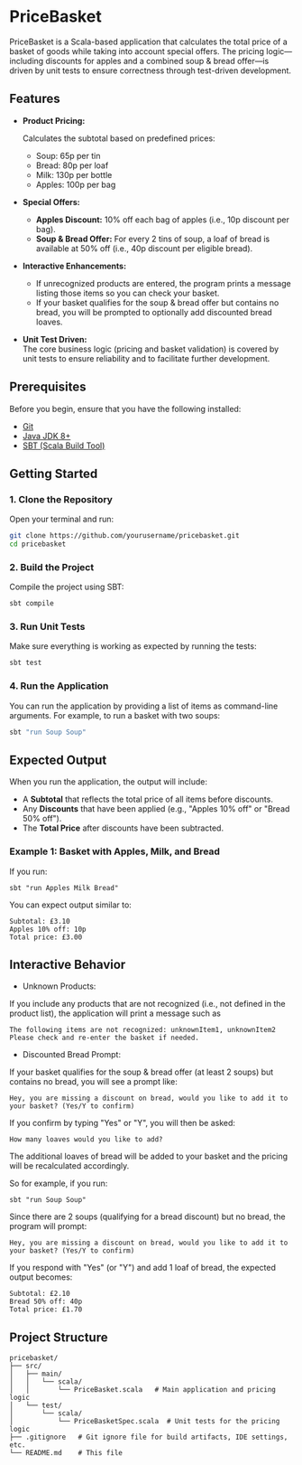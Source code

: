 # PriceBasket

PriceBasket is a Scala-based application that calculates the total price of a basket of goods while taking into account special offers. The pricing logic—including discounts for apples and a combined soup & bread offer—is driven by unit tests to ensure correctness through test-driven development.

## Features

- **Product Pricing:**

  Calculates the subtotal based on predefined prices:
  - Soup: 65p per tin
  - Bread: 80p per loaf
  - Milk: 130p per bottle
  - Apples: 100p per bag
 

- **Special Offers:**  
  - **Apples Discount:** 10% off each bag of apples (i.e., 10p discount per bag).
  - **Soup & Bread Offer:** For every 2 tins of soup, a loaf of bread is available at 50% off (i.e., 40p discount per eligible bread).

- **Interactive Enhancements:**  
  - If unrecognized products are entered, the program prints a message listing those items so you can check your basket.
  - If your basket qualifies for the soup & bread offer but contains no bread, you will be prompted to optionally add discounted bread loaves.

- **Unit Test Driven:**  
  The core business logic (pricing and basket validation) is covered by unit tests to ensure reliability and to facilitate further development.

## Prerequisites

Before you begin, ensure that you have the following installed:

- [Git](https://git-scm.com/)
- [Java JDK 8+](https://www.oracle.com/java/technologies/javase-downloads.html)
- [SBT (Scala Build Tool)](https://www.scala-sbt.org/download.html)

## Getting Started

### 1. Clone the Repository

Open your terminal and run:

```bash
git clone https://github.com/yourusername/pricebasket.git
cd pricebasket
```

### 2. Build the Project

Compile the project using SBT:

```bash
sbt compile
```

### 3. Run Unit Tests

Make sure everything is working as expected by running the tests:

```bash
sbt test
```

### 4. Run the Application

You can run the application by providing a list of items as command-line arguments. For example, to run a basket with two soups:

```bash
sbt "run Soup Soup"
```

## Expected Output

When you run the application, the output will include:
- A **Subtotal** that reflects the total price of all items before discounts.
- Any **Discounts** that have been applied (e.g., "Apples 10% off" or "Bread 50% off").
- The **Total Price** after discounts have been subtracted.

### Example 1: Basket with Apples, Milk, and Bread

If you run:
```
sbt "run Apples Milk Bread"
```

You can expect output similar to:

```
Subtotal: £3.10
Apples 10% off: 10p
Total price: £3.00
```

## Interactive Behavior

- Unknown Products:

If you include any products that are not recognized (i.e., not defined in the product list), the application will print a message such as

```
The following items are not recognized: unknownItem1, unknownItem2
Please check and re-enter the basket if needed.
```

- Discounted Bread Prompt:

If your basket qualifies for the soup & bread offer (at least 2 soups) but contains no bread, you will see a prompt like:

```
Hey, you are missing a discount on bread, would you like to add it to your basket? (Yes/Y to confirm)
```

If you confirm by typing "Yes" or "Y", you will then be asked:

```
How many loaves would you like to add?
```

The additional loaves of bread will be added to your basket and the pricing will be recalculated accordingly.

So for example, if you run:

```
sbt "run Soup Soup"
```

Since there are 2 soups (qualifying for a bread discount) but no bread, the program will prompt:

```
Hey, you are missing a discount on bread, would you like to add it to your basket? (Yes/Y to confirm)
```

If you respond with "Yes" (or "Y") and add 1 loaf of bread, the expected output becomes:

```
Subtotal: £2.10
Bread 50% off: 40p
Total price: £1.70
```

## Project Structure

```
pricebasket/
├── src/
│   ├── main/
│   │   └── scala/
│   │       └── PriceBasket.scala   # Main application and pricing logic
│   └── test/
│       └── scala/
│           └── PriceBasketSpec.scala  # Unit tests for the pricing logic
├── .gitignore   # Git ignore file for build artifacts, IDE settings, etc.
└── README.md    # This file
```
